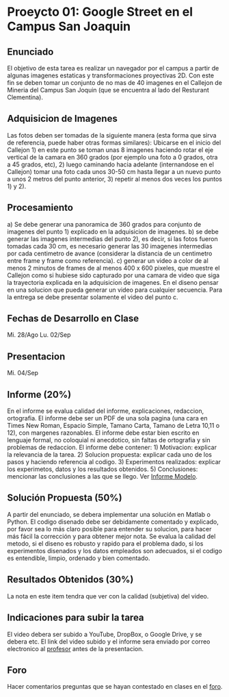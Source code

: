 # Proeycto 01: Google Street en el Campus San Joaquin

## Enunciado
El objetivo de esta tarea es realizar un navegador por el campus a partir de algunas imagenes estaticas y transformaciones proyectivas 2D. Con este fin se deben tomar un conjunto de no mas de 40 imagenes en el Callejon de Mineria del Campus San Joquin (que se encuentra al lado del Resturant Clementina). 

## Adquisicion de Imagenes
Las fotos deben ser tomadas de la siguiente manera (esta forma que sirva de referencia, puede haber otras formas similares): Ubicarse en el inicio del Callejon 1) en este punto se toman unas 8 imagenes haciendo rotar el eje vertical de la camara en 360 grados (por ejemplo una foto a 0 grados, otra a 45 grados, etc), 2) luego caminando hacia adelante (internandose en el Callejon) tomar una foto cada unos 30-50 cm hasta llegar a un nuevo punto a unos 2 metros del punto anterior, 3) repetir al menos dos veces los puntos 1) y 2). 

## Procesamiento
a) Se debe generar una panoramica de 360 grados para conjunto de imagenes del punto 1) explicado en la adquisicion de imagenes. b) se debe generar las imagenes intermedias del punto 2), es decir, si las fotos fueron tomadas cada 30 cm, es necesario generar las 30 imagenes intermedias por cada centimetro de avance (considerar la distancia de un centimetro entre frame y frame como referencia). c) generar un video a color de al menos 2 minutos de frames de al menos 400 x 600 pixeles, que muestre el Callejon como si hubiese sido capturado por una camara de video que siga la trayectoria explicada en la adquisicion de imagenes. En el diseno pensar en una solucion que pueda generar un video para cualquier secuencia. Para la entrega se debe presentar solamente el video del punto c. 

## Fechas de Desarrollo en Clase
Mi. 28/Ago 
Lu. 02/Sep

## Presentacion
Mi. 04/Sep 

## Informe (20%)
En el informe se evalua calidad del informe, explicaciones, redaccion, ortografia. El informe debe ser un PDF de una sola pagina (una cara en Times New Roman, Espacio Simple, Tamano Carta, Tamano de Letra 10,11 o 12), con margenes razonables. El informe debe estar bien escrito en lenguaje formal, no coloquial ni anecdotico, sin faltas de ortografia y sin problemas de redaccion. El informe debe contener: 1) Motivacion: explicar la relevancia de la tarea. 2) Solucion propuesta: explicar cada uno de los pasos y haciendo referencia al codigo. 3) Experimentos realizados: explicar los experimetos, datos y los resultados obtenidos. 5) Conclusiones: mencionar las conclusiones a las que se llego. Ver [Informe Modelo](https://github.com/domingomery/imagenes/blob/master/tareas/TareaModelo.pdf).

## Solución Propuesta (50%)
A partir del enunciado, se debera implementar una solución en Matlab o Python. El codigo disenado debe ser debidamente comentado y explicado, por favor sea lo más claro posible para entender su solucion, para hacer más fácil la corrección y para obtener mejor nota. Se evalua la calidad del metodo, si el diseno es robusto y rapido para el problema dado, si los experimentos disenados y los datos empleados son adecuados, si el codigo es entendible, limpio, ordenado y bien comentado.

## Resultados Obtenidos (30%)
La nota en este item tendra que ver con la calidad (subjetiva) del video.

## Indicaciones para subir la tarea
 El video debera ser subido a YouTube, DropBox, o Google Drive, y se debera etc. El link del video subido y el informe sera enviado por correo electronico al [profesor](mailto:domingo.mery@uc.cl) antes de la presentacion.  

## Foro
Hacer comentarios preguntas que se hayan contestado en clases en el [foro](https://github.com/domingomery/vision/issues/1).
